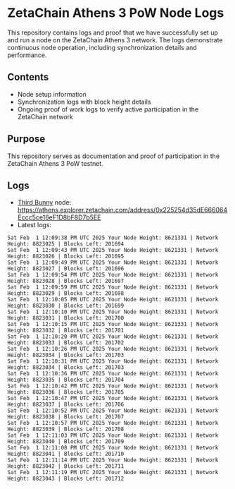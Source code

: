 # ZetaChain Athens 3 PoW Node Logs
This repository contains logs and proof that we have successfully set up and run a node on the ZetaChain Athens 3 network. The logs demonstrate continuous node operation, including synchronization details and performance.

## Contents
- Node setup information
- Synchronization logs with block height details
- Ongoing proof of work logs to verify active participation in the ZetaChain network

## Purpose
This repository serves as documentation and proof of participation in the ZetaChain Athens 3 PoW testnet.

## Logs

- [Third Bunny](https://thirdbunny.xyz/) node: https://athens.explorer.zetachain.com/address/0x225254d35dE666064Eccc5ce16eF1D8bF8D7b5EE
- Latest logs:
```
Sat Feb  1 12:09:38 PM UTC 2025 Your Node Height: 8621331 | Network Height: 8823025 | Blocks Left: 201694
Sat Feb  1 12:09:43 PM UTC 2025 Your Node Height: 8621331 | Network Height: 8823026 | Blocks Left: 201695
Sat Feb  1 12:09:49 PM UTC 2025 Your Node Height: 8621331 | Network Height: 8823027 | Blocks Left: 201696
Sat Feb  1 12:09:54 PM UTC 2025 Your Node Height: 8621331 | Network Height: 8823028 | Blocks Left: 201697
Sat Feb  1 12:09:59 PM UTC 2025 Your Node Height: 8621331 | Network Height: 8823029 | Blocks Left: 201698
Sat Feb  1 12:10:05 PM UTC 2025 Your Node Height: 8621331 | Network Height: 8823030 | Blocks Left: 201699
Sat Feb  1 12:10:10 PM UTC 2025 Your Node Height: 8621331 | Network Height: 8823031 | Blocks Left: 201700
Sat Feb  1 12:10:15 PM UTC 2025 Your Node Height: 8621331 | Network Height: 8823032 | Blocks Left: 201701
Sat Feb  1 12:10:20 PM UTC 2025 Your Node Height: 8621331 | Network Height: 8823033 | Blocks Left: 201702
Sat Feb  1 12:10:26 PM UTC 2025 Your Node Height: 8621331 | Network Height: 8823034 | Blocks Left: 201703
Sat Feb  1 12:10:31 PM UTC 2025 Your Node Height: 8621331 | Network Height: 8823034 | Blocks Left: 201703
Sat Feb  1 12:10:36 PM UTC 2025 Your Node Height: 8621331 | Network Height: 8823035 | Blocks Left: 201704
Sat Feb  1 12:10:42 PM UTC 2025 Your Node Height: 8621331 | Network Height: 8823036 | Blocks Left: 201705
Sat Feb  1 12:10:47 PM UTC 2025 Your Node Height: 8621331 | Network Height: 8823037 | Blocks Left: 201706
Sat Feb  1 12:10:52 PM UTC 2025 Your Node Height: 8621331 | Network Height: 8823038 | Blocks Left: 201707
Sat Feb  1 12:10:57 PM UTC 2025 Your Node Height: 8621331 | Network Height: 8823039 | Blocks Left: 201708
Sat Feb  1 12:11:03 PM UTC 2025 Your Node Height: 8621331 | Network Height: 8823040 | Blocks Left: 201709
Sat Feb  1 12:11:08 PM UTC 2025 Your Node Height: 8621331 | Network Height: 8823041 | Blocks Left: 201710
Sat Feb  1 12:11:14 PM UTC 2025 Your Node Height: 8621331 | Network Height: 8823042 | Blocks Left: 201711
Sat Feb  1 12:11:19 PM UTC 2025 Your Node Height: 8621331 | Network Height: 8823043 | Blocks Left: 201712
```
